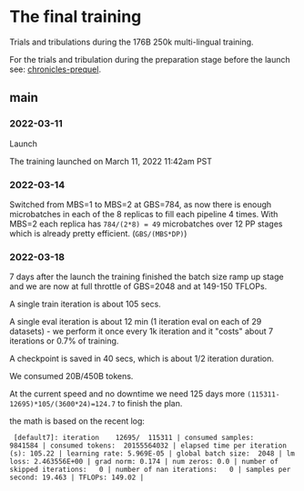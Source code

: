 # The final training

Trials and tribulations during the 176B 250k multi-lingual training.

For the trials and tribulation during the preparation stage before the launch  see: [chronicles-prequel](chronicles-prequel.md).

## main



### 2022-03-11

Launch

The training launched on March 11, 2022 11:42am PST



### 2022-03-14

Switched from MBS=1 to MBS=2 at GBS=784, as now there is enough microbatches in each of the 8 replicas to fill each pipeline 4 times. With MBS=2 each replica has `784/(2*8) = 49` microbatches over 12 PP stages which is already pretty efficient. (`GBS/(MBS*DP)`)




### 2022-03-18

7 days after the launch the training finished the batch size ramp up stage and we are now at full throttle of GBS=2048 and at 149-150 TFLOPs.

A single train iteration is about 105 secs.

A single eval iteration is about 12 min (1 iteration eval on each of 29 datasets) - we perform it once every 1k iteration and it "costs" about 7 iterations or 0.7% of training.

A checkpoint is saved in 40 secs, which is about 1/2 iteration duration.

We consumed 20B/450B tokens.

At the current speed and no downtime we need 125 days more `(115311-12695)*105/(3600*24)=124.7` to finish the plan.

the math is based on the recent log:

```
 [default7]: iteration    12695/  115311 | consumed samples:      9841584 | consumed tokens:  20155564032 | elapsed time per iteration (s): 105.22 | learning rate: 5.969E-05 | global batch size:  2048 | lm loss: 2.463556E+00 | grad norm: 0.174 | num zeros: 0.0 | number of skipped iterations:   0 | number of nan iterations:   0 | samples per second: 19.463 | TFLOPs: 149.02 |
```
